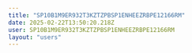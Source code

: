 ```yaml
---
title: "SP10B1M9ER932T3KZTZPBSP1ENHEEZRBPE12166RM"
date: 2025-02-22T13:50:20.218Z
user: SP10B1M9ER932T3KZTZPBSP1ENHEEZRBPE12166RM
layout: "users"
---
```

    